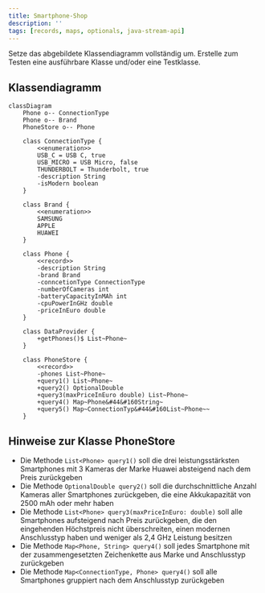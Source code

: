 ```yaml
---
title: Smartphone-Shop
description: ''
tags: [records, maps, optionals, java-stream-api]
---
```


Setze das abgebildete Klassendiagramm vollständig um. Erstelle zum Testen eine
ausführbare Klasse und/oder eine Testklasse.

## Klassendiagramm

```mermaid
classDiagram
    Phone o-- ConnectionType
    Phone o-- Brand
    PhoneStore o-- Phone

    class ConnectionType {
        <<enumeration>>
        USB_C = USB C, true
        USB_MICRO = USB Micro, false
        THUNDERBOLT = Thunderbolt, true
        -description String
        -isModern boolean
    }

    class Brand {
        <<enumeration>>
        SAMSUNG
        APPLE
        HUAWEI
    }

    class Phone {
        <<record>>
        -description String
        -brand Brand
        -conncetionType ConnectionType
        -numberOfCameras int
        -batteryCapacityInMAh int
        -cpuPowerInGHz double
        -priceInEuro double
    }

    class DataProvider {
        +getPhones()$ List~Phone~
    }

    class PhoneStore {
        <<record>>
        -phones List~Phone~
        +query1() List~Phone~
        +query2() OptionalDouble
        +query3(maxPriceInEuro double) List~Phone~
        +query4() Map~Phone&#44&#160String~
        +query5() Map~ConnectionTyp&#44&#160List~Phone~~
    }
```

## Hinweise zur Klasse PhoneStore

- Die Methode `List<Phone> query1()` soll die drei leistungsstärksten
  Smartphones mit 3 Kameras der Marke Huawei absteigend nach dem Preis
  zurückgeben
- Die Methode `OptionalDouble query2()` soll die durchschnittliche Anzahl
  Kameras aller Smartphones zurückgeben, die eine Akkukapazität von 2500 mAh
  oder mehr haben
- Die Methode `List<Phone> query3(maxPriceInEuro: double)` soll alle Smartphones
  aufsteigend nach Preis zurückgeben, die den eingehenden Höchstpreis nicht
  überschreiten, einen modernen Anschlusstyp haben und weniger als 2,4 GHz
  Leistung besitzen
- Die Methode `Map<Phone, String> query4()` soll jedes Smartphone mit der
  zusammengesetzten Zeichenkette aus Marke und Anschlusstyp zurückgeben
- Die Methode `Map<ConnectionType, Phone> query4()` soll alle Smartphones
  gruppiert nach dem Anschlusstyp zurückgeben
